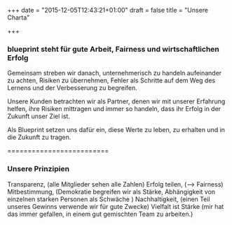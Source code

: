 +++
date = "2015-12-05T12:43:21+01:00"
draft = false
title = "Unsere Charta"

+++

### blueprint steht für gute Arbeit, Fairness und wirtschaftlichen Erfolg

Gemeinsam streben wir danach,
unternehmerisch zu handeln
aufeinander zu achten,
Risiken zu übernehmen,
Fehler als Schritte auf dem Weg des Lernens und der Verbesserung zu begreifen.

Unsere Kunden betrachten wir als Partner,
denen wir mit unserer Erfahrung helfen,
ihre Risiken mittragen
und immer so handeln,
dass ihr Erfolg in der Zukunft unser Ziel ist.

Als Blueprint setzen uns dafür ein,
diese Werte zu leben, zu erhalten und in die Zukunft zu tragen.

=========================

### Unsere Prinzipien

Transparenz, (alle Mitglieder sehen alle Zahlen)
Erfolg teilen, (--> Fairness)
Mitbestimmung, (Demokratie begreifen wir als Stärke, Abhängigkeit von einzelnen starken Personen als Schwäche )
Nachhaltigkeit, (einen Teil unseres Gewinns verwende wir für gute Zwecke)
Vielfalt ist Stärke (mir hat das immer gefallen, in einem gut gemischten Team zu arbeiten.)